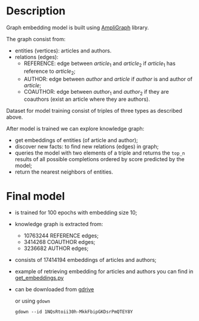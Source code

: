 # Description
Graph embedding model is built using [AmpliGraph](https://docs.ampligraph) library.

The graph consist from:
- entities (vertices): articles and authors.
- relations (edges):
    - REFERENCE: edge between $article_1$ and $article_2$ if $article_1$ has reference to $article_2$;
    - AUTHOR: edge between $author$ and $article$ if $author$ is and author of $article$;
    - COAUTHOR: edge between $author_1$ and $author_2$ if they are coauthors (exist an article where they are authors).

Dataset for model training consist of triples of three types as described above.

After model is trained we can explore knowledge graph:
- get embeddings of entities (of article and author);
- discover new facts: to find new relations (edges) in graph;
- queries the model with two elements of a triple and returns the `top_n` results of all possible completions ordered by score predicted by the model;
- return the nearest neighbors of entities.

# Final model
- is trained for 100 epochs with embedding size 10;
- knowledge graph is extracted from:
    - 10763244 REFERENCE edges;
    - 3414268 COAUTHOR edges;
    - 3236682 AUTHOR edges;
- consists of 17414194 embeddings of articles and authors;
- example of retrieving embedding for articles and authors you can find in [get_embeddings.py](get_embeddings.py)
- can be downloaded from [gdrive](https://drive.google.com/file/d/1NQsRtoii30h-MkkFbipGKDsrPmQTEY8Y)

    or using `gdown`
    ```shell
    gdown --id 1NQsRtoii30h-MkkFbipGKDsrPmQTEY8Y
    ```